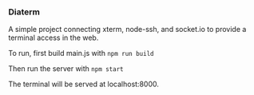 ### Diaterm

A simple project connecting xterm, node-ssh, and socket.io to provide a terminal access in the web.

To run, first build main.js with
`npm run build`

Then run the server with
`npm start`

The terminal will be served at localhost:8000.
